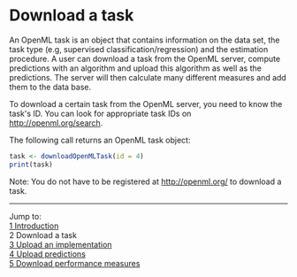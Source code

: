Download a task
===============

An OpenML task is an object that contains information on the data set, the task type (e.g, supervised classification/regression) and the estimation procedure. A user can download a task from the OpenML server, compute predictions with an algorithm and upload this algorithm as well as the predictions. The server will then calculate many different measures and add them to the data base.

To download a certain task from the OpenML server, you need to know the task's ID. You can look for appropriate task IDs on  
http://openml.org/search. 

The following call returns an OpenML task object: 


```r
task <- downloadOpenMLTask(id = 4)
print(task)
```


Note: You do not have to be registered at http://openml.org/ to download a task. 

----------------------------------------------------------------------------------------------------------------------
Jump to:    
[1 Introduction](1-Introduction.md)    
2 Download a task  
[3 Upload an implementation](3-Upload-an-implementation.md)  
[4 Upload predictions](4-Upload-predictions.md)  
[5 Download performance measures](5-Download-performance-measures.md)
